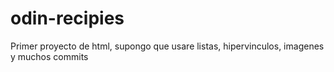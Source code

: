 # odin-recipies
Primer proyecto de html, supongo que usare listas, hipervinculos, imagenes y muchos commits
